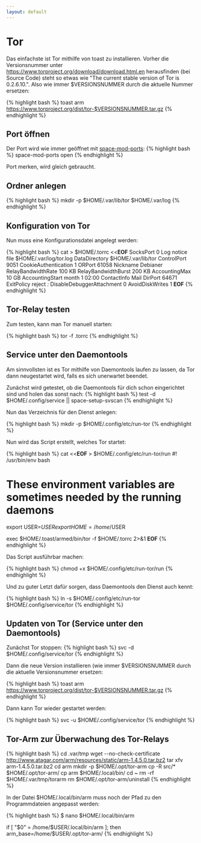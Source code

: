 ```yaml
---
layout: default
---
```

# Tor
Das einfachste ist Tor mithilfe von toast zu installieren. Vorher die Versionsnummer unter https://www.torproject.org/download/download.html.en herausfinden (bei Source Code) steht so etwas wie "The current stable version of Tor is 0.2.6.10.". Also wie immer $VERSIONSNUMMER durch die aktuelle Nummer ersetzen:

{% highlight bash %}
toast arm https://www.torproject.org/dist/tor-$VERSIONSNUMMER.tar.gz
{% endhighlight %}

## Port öffnen
Der Port wird wie immer geöffnet mit [space-mod-ports](Anleitungen/Ports-verwalten):
{% highlight bash %}
space-mod-ports open
{% endhighlight %}

Port merken, wird gleich gebraucht.

## Ordner anlegen

{% highlight bash %}
mkdir -p $HOME/.var/lib/tor $HOME/.var/log
{% endhighlight %}

## Konfiguration von Tor

Nun muss eine Konfigurationsdatei angelegt werden:

{% highlight bash %}
cat > $HOME/.torrc <<__EOF__
SocksPort 0
Log notice file $HOME/.var/log/tor.log
DataDirectory $HOME/.var/lib/tor
ControlPort 9051
CookieAuthentication 1
ORPort 61058
Nickname Debianer
RelayBandwidthRate 100 KB
RelayBandwidthBurst 200 KB
AccountingMax 10 GB
AccountingStart month 1 02:00
ContactInfo Mail 
DirPort 64671
ExitPolicy reject *:*
DisableDebuggerAttachment 0
AvoidDiskWrites 1
__EOF__
{% endhighlight %}

## Tor-Relay testen
Zum testen, kann man Tor manuell starten:

{% highlight bash %}
tor -f .torrc
{% endhighlight %}

## Service unter den Daemontools
Am sinnvollsten ist es Tor mithilfe von Daemontools laufen zu lassen, da Tor dann neugestartet wird, falls es sich unerwartet beendet.

Zunächst wird getestet, ob die Daemontools für dich schon eingerichtet sind und holen das sonst nach:
{% highlight bash %}
test -d $HOME/.config/service || space-setup-svscan
{% endhighlight %}

Nun das Verzeichnis für den Dienst anlegen:

{% highlight bash %}
mkdir -p $HOME/.config/etc/run-tor
{% endhighlight %}

Nun wird das Script erstellt, welches Tor startet:

{% highlight bash %}
cat <<__EOF__ > $HOME/.config/etc/run-tor/run
#! /usr/bin/env bash

# These environment variables are sometimes needed by the running daemons
export USER=$USER
export HOME=/home/$USER

exec \$HOME/.toast/armed/bin/tor -f \$HOME/.torrc 2>&1
__EOF__
{% endhighlight %}

Das Script ausführbar machen:

{% highlight bash %}
chmod +x $HOME/.config/etc/run-tor/run
{% endhighlight %}

Und zu guter Letzt dafür sorgen, dass Daemontools den Dienst auch kennt:

{% highlight bash %}
ln -s $HOME/.config/etc/run-tor $HOME/.config/service/tor
{% endhighlight %}

## Updaten von Tor (Service unter den Daemontools)

Zunächst Tor stoppen:
{% highlight bash %}
svc -d $HOME/.config/service/tor
{% endhighlight %}

Dann die neue Version installieren (wie immer $VERSIONSNUMMER durch die aktuelle Versionsnummer ersetzen:

{% highlight bash %}
toast arm https://www.torproject.org/dist/tor-$VERSIONSNUMMER.tar.gz
{% endhighlight %}

Dann kann Tor wieder gestartet werden:

{% highlight bash %}
svc -u $HOME/.config/service/tor
{% endhighlight %}

## Tor-Arm zur Überwachung des Tor-Relays

{% highlight bash %}
cd .var/tmp
wget --no-check-certificate http://www.atagar.com/arm/resources/static/arm-1.4.5.0.tar.bz2
tar xfv arm-1.4.5.0.tar.bz2
cd arm
mkdir -p $HOME/.opt/tor-arm
cp -R src/* $HOME/.opt/tor-arm/
cp arm $HOME/.local/bin/
cd ~
rm -rf $HOME/.var/tmp/torarm
rm $HOME/.opt/tor-arm/uninstall
{% endhighlight %}

In der Datei $HOME/.local/bin/arm muss noch der Pfad zu den Programmdateien angepasst werden:

{% highlight bash %}
$ nano $HOME/.local/bin/arm

if [ "$0" = /home/$USER/.local/bin/arm ]; then
  arm_base=/home/$USER/.opt/tor-arm/
{% endhighlight %}
